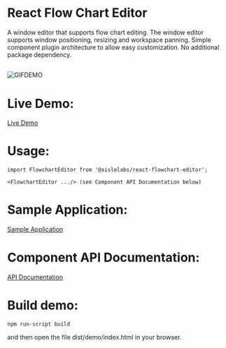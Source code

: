 # React Flow Chart Editor
A window editor that supports flow chart editing. The window editor supports window positioning,
resizing and workspace panning. Simple component plugin architecture to allow easy customization.
No additional package dependency. 

##
![GIFDEMO](https://media.giphy.com/media/Kg8rEU55PgbyfjtF23/giphy.gif)


# Live Demo:
[Live Demo](http://data.aislelabs.com/demo/index.html)

# Usage: 
```
import FlowchartEditor from '@aislelabs/react-flowchart-editor';

<FlowchartEditor .../> (see Component API Documentation below)
```

# Sample Application:
[Sample Application](https://github.com/aislelabs/react-flowchart-editor/blob/master/src/demo/App.js)

# Component API Documentation:
[API Documentation](https://github.com/aislelabs/react-flowchart-editor/blob/master/src/AlWindowEditor.js#L1042)

 
# Build demo:
```
npm run-script build
```
and then open the file dist/demo/index.html in your browser.
